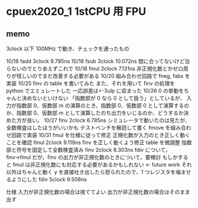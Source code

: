 # cpuex2020_1 1stCPU 用 FPU

## memo

3clock 以下 100MHz で動き、チェックを通ったもの

10/18 fadd 3clock 9.785ns
10/18 fsub 3clock 10.072ns
間に合ってないけど治らないのでとりあえずこれで
10/18 fmul 2clock 7.131ns
非正規化数とかゼロ周りが怪しいのでまだ改善する必要がある
10/20
組み合わせ回路で fneg, fabs を実装
10/25
finv の table を書いてみた
また、それを用いて finv の処理を python でエミュレートした
一応誤差は+-3ulp に収まった
10/26
0 の挙動をちゃんと決めないといけない
「指数部が 0 なら 0 として扱う」としているが、
入力が指数部 0、仮数部 m の演算のとき、指数部 0、仮数部 0 として演算するのか、指数部 0、仮数部 m として演算したのち出力をいじるのか、どうするか決めた方が良い。
10/27
finv 2clock 6.785ns
シミュレータで動いたのは見たが、全数検査はしたほうがいいかも
テストベンチを解読して書く
fmove を組み合わせ回路で実装
10/31
fmul を仕様に従って修正
正規化数が入力のとき正しく動くことを確認
fmul 2clock 9.119ns
finv を正しく動くよう修正
table を微調整
指数部と符号を固定して全数検査済み
finv 2clock 8.303ns
fdiv について，finv→fmul だが，finv の出力が非正規化数のときについて，要検討
もしかすると fmul は非正規化数にも対応する必要があるかもしれない ← future work
それ以外はちゃんと動く
y を直接吐き出したら怒られたので、1 つレジスタを噛ませるようにした
fdiv 5clock 9.508ns

仕様
入力が非正規化数の場合は捨ててよい
出力が非正規化数の場合はそのまま出す
